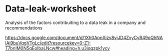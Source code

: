 # Data-leak-worksheet
Analysis of the factors contribuiting to a data leak in a company and recommendations

https://docs.google.com/document/d/1Xh0ApnXizv8vjJD4ZvyCyR49oQhNAlAi9buVqgVTgLc/edit?resourcekey=0-Z1-T7bnIM0N5qEoIbaLNcw#heading=h.u3iqqzpk1ycv
